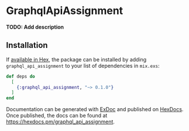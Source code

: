 # GraphqlApiAssignment

**TODO: Add description**

## Installation

If [available in Hex](https://hex.pm/docs/publish), the package can be installed
by adding `graphql_api_assignment` to your list of dependencies in `mix.exs`:

```elixir
def deps do
  [
    {:graphql_api_assignment, "~> 0.1.0"}
  ]
end
```

Documentation can be generated with [ExDoc](https://github.com/elixir-lang/ex_doc)
and published on [HexDocs](https://hexdocs.pm). Once published, the docs can
be found at <https://hexdocs.pm/graphql_api_assignment>.

